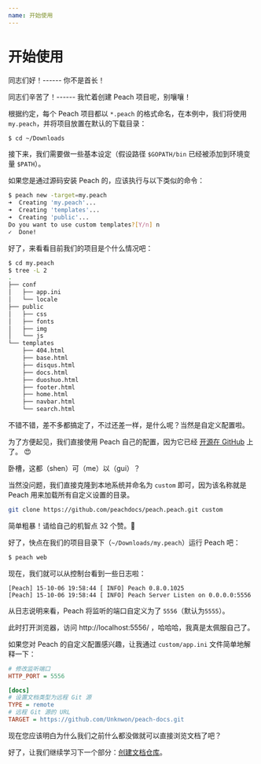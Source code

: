 ```yaml
---
name: 开始使用
---
```


# 开始使用

同志们好！------ 你不是首长！

同志们辛苦了！------ 我忙着创建 Peach 项目呢，别嚷嚷！

根据约定，每个 Peach 项目都以 `*.peach` 的格式命名，在本例中，我们将使用 `my.peach`，并将项目放置在默认的下载目录：

```sh
$ cd ~/Downloads
```

接下来，我们需要做一些基本设定（假设路径 `$GOPATH/bin` 已经被添加到环境变量 `$PATH`）。

如果您是通过源码安装 Peach 的，应该执行与以下类似的命令：

```sh
$ peach new -target=my.peach
➜  Creating 'my.peach'...
➜  Creating 'templates'...
➜  Creating 'public'...
Do you want to use custom templates?[Y/n] n
✓  Done!
```

好了，来看看目前我们的项目是个什么情况吧：

```sh
$ cd my.peach
$ tree -L 2
.
├── conf
│   ├── app.ini
│   └── locale
├── public
│   ├── css
│   ├── fonts
│   ├── img
│   └── js
└── templates
    ├── 404.html
    ├── base.html
    ├── disqus.html
    ├── docs.html
    ├── duoshuo.html
    ├── footer.html
    ├── home.html
    ├── navbar.html
    └── search.html
```

不错不错，差不多都搞定了，不过还差一样，是什么呢？当然是自定义配置啦。

为了方便起见，我们直接使用 Peach 自己的配置，因为它已经 [开源在 GitHub](https://github.com/peachdocs/peach.peach) 上了。 :heart_eyes:

卧槽，这都（shen）可（me）以（gui）？

当然没问题，我们直接克隆到本地系统并命名为 `custom` 即可，因为该名称就是 Peach 用来加载所有自定义设置的目录。

```sh
git clone https://github.com/peachdocs/peach.peach.git custom
```

简单粗暴！请给自己的机智点 32 个赞。:clap:

好了，快点在我们的项目目录下（`~/Downloads/my.peach`）运行 Peach 吧：

```sh
$ peach web
```

现在，我们就可以从控制台看到一些日志啦：

```
[Peach] 15-10-06 19:58:44 [ INFO] Peach 0.8.0.1025
[Peach] 15-10-06 19:58:44 [ INFO] Peach Server Listen on 0.0.0.0:5556
```

从日志说明来看，Peach 将监听的端口自定义为了 `5556`（默认为`5555`）。

此时打开浏览器，访问 http://localhost:5556/ ，哈哈哈，我真是太佩服自己了。

如果您对 Peach 的自定义配置感兴趣，让我通过 `custom/app.ini` 文件简单地解释一下：

```ini
# 修改监听端口
HTTP_PORT = 5556

[docs]
# 设置文档类型为远程 Git 源
TYPE = remote
# 远程 Git 源的 URL
TARGET = https://github.com/Unknwon/peach-docs.git
```

现在您应该明白为什么我们之前什么都没做就可以直接浏览文档了吧？

好了，让我们继续学习下一个部分：[创建文档仓库](../howto/documentation)。
